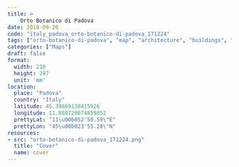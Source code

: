 ```yaml
---
title: > 
    Orto Botanico di Padova
date: 2018-09-26
code: "italy_padova_orto-botanico-di-padova_171224"
tags: ["orto-botanico-di-padova", "map", "architecture", "buildings", "Padova", "Italy"]
categories: ["Maps"]
draft: false
format:
  width: 210
  height: 297
  unit: 'mm'
location:
  place: "Padova"
  country: "Italy"
  latitude: 45.39869138415926
  longitude: 11.880720074859852
  prettyLat: "11\u00b052'50.59\"E"
  prettyLon: "45\u00b023'55.28\"N"
resources:
- src: "orto-botanico-di-padova_171224.png"
  title: "Cover"
  name: cover
---
```

